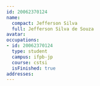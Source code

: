 ```yaml
---
id: 20062370124
name:
  compact: Jefferson Silva
  full: Jefferson Silva de Souza
avatar:
occupations:
- id: 20062370124
  type: student
  campus: ifpb-jp
  course: cstsi
  isFinished: true
addresses:
---
```

